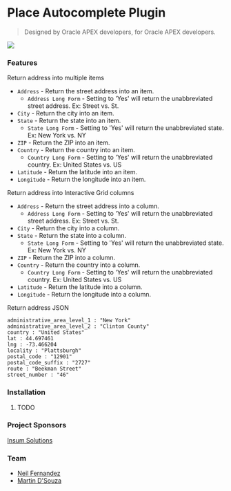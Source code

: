 # Place Autocomplete Plugin
> Designed by Oracle APEX developers, for Oracle APEX developers.

![](https://user-images.githubusercontent.com/9313239/30662746-2b1133a2-9e16-11e7-8a18-497f1fff3c80.gif)

### Features
Return address into multiple items
* `Address` - Return the street address into an item.
  * `Address Long Form` - Setting to 'Yes' will return the unabbreviated street address. Ex: Street vs. St.
* `City` - Return the city into an item.
* `State` - Return the state into an item.
  * `State Long Form` - Setting to 'Yes' will return the unabbreviated state. Ex: New York vs. NY
* `ZIP` - Return the ZIP into an item.
* `Country` - Return the country into an item.
  * `Country Long Form` - Setting to 'Yes' will return the unabbreviated country. Ex: United States vs. US
* `Latitude` - Return the latitude into an item.
* `Longitude` - Return the longitude into an item.
<YouTube Video Pending>

Return address into Interactive Grid columns
* `Address` - Return the street address into a column.
  * `Address Long Form` - Setting to 'Yes' will return the unabbreviated street address. Ex: Street vs. St.
* `City` - Return the city into a column.
* `State` - Return the state into a column.
  * `State Long Form` - Setting to 'Yes' will return the unabbreviated state. Ex: New York vs. NY
* `ZIP` - Return the ZIP into a column.
* `Country` - Return the country into a column.
  * `Country Long Form` - Setting to 'Yes' will return the unabbreviated country. Ex: United States vs. US
* `Latitude` - Return the latitude into a column.
* `Longitude` - Return the longitude into a column.
<YouTube Video Pending>

Return address JSON
```
administrative_area_level_1 : "New York"
administrative_area_level_2 : "Clinton County"
country : "United States"
lat : 44.697461
lng : -73.466204
locality : "Plattsburgh"
postal_code : "12901"
postal_code_suffix : "2727"
route : "Beekman Street"
street_number : "46"
```
<YouTube Video Pending>

### Installation
1. TODO

### Project Sponsors
[Insum Solutions](http://insum.ca)

### Team
* [Neil Fernandez](mailto:nfernandez@insum.ca)  
* [Martin D'Souza](mailto:mdsouza@insum.ca)
